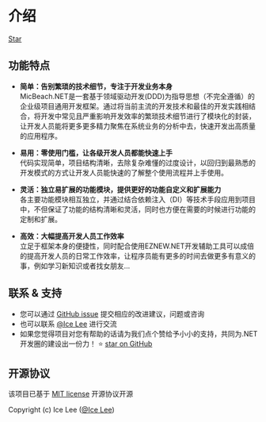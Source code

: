# 介绍

<a class="github-button" href="https://github.com/MicBeach/Develop" data-icon="octicon-star" data-show-count="true" aria-label="Star jhildenbiddle/docsify-themeable on GitHub">Star</a>

## 功能特点

- **简单：告别繁琐的技术细节，专注于开发业务本身**<br>
  MicBeach.NET是一套基于领域驱动开发(DDD)为指导思想（不完全遵循）的企业级项目通用开发框架。通过将当前主流的开发技术和最佳的开发实践相结合，将开发中常见且严重影响开发效率的繁琐技术细节进行了模块化的封装，让开发人员能将更多更多精力聚焦在系统业务的分析中去，快速开发出高质量的应用程序。

- **易用：零使用门槛，让各级开发人员都能快速上手**<br>
  代码实现简单，项目结构清晰，去除复杂难懂的过度设计，以回归到最熟悉的开发模式的方式让开发人员能快速的了解整个使用流程并上手使用。

- **灵活：独立易扩展的功能模块，提供更好的功能自定义和扩展能力**<br>
  各主要功能模块相互独立，并通过结合依赖注入（DI）等技术手段应用到项目中，不但保证了功能的结构清晰和灵活，同时也方便在需要的时候进行功能的定制和扩展。

- **高效：大幅提高开发人员工作效率**<br>
  立足于框架本身的便捷性，同时配合使用EZNEW.NET开发辅助工具可以成倍的提高开发人员的日常工作效率，让程序员能有更多的时间去做更多有意义的事，例如学习新知识或者找女朋友...

## 联系 & 支持

- 您可以通过 [GitHub issue](https://github.com/eznew-net/Docs/issues) 提交相应的改进建议，问题或咨询
- 也可以联系 [@Ice Lee](https://github.com/lidingbin) 进行交流
- 如果您觉得项目对您有帮助的话请为我们点个赞给予小小的支持，共同为.NET开发圈的建设出一份力！ ⭐️ [star on GitHub](https://github.com/eznew-net/EZNEW.Develop)

## 开源协议

该项目已基于 [MIT license](https://github.com/eznew-net/Docs/blob/master/LICENSE) 开源协议开源

Copyright (c) Ice Lee ([@Ice Lee](https://github.com/lidingbin))

<!-- GitHub Buttons -->
<script async defer src="https://buttons.github.io/buttons.js"></script>